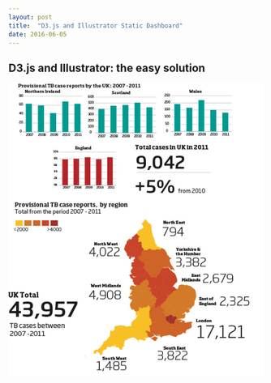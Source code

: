 ```yaml
---
layout: post
title:  "D3.js and Illustrator Static Dashboard"
date: 2016-06-05
---
```


<h2>D3.js and Illustrator: the easy solution</h2>
<img src="/_includes/d3_dash.jpg">
